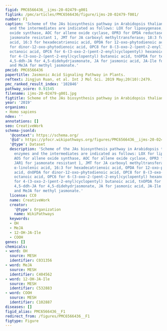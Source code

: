 ```yaml
---
figid: PMC6566436__ijms-20-02479-g001
figlink: /pmc/articles/PMC6566436/figure/ijms-20-02479-f001/
number: F1
caption: 'Scheme of the JAs biosynthesis pathway in Arabidopsis thaliana. The enzymes
  and the intermediates are indicated as follows: LOX for lipoxygenase, AOS for allene
  oxide synthase, AOC for allene oxide cyclase, OPR3 for OPDA reductase, JAR1 for
  jasmonate resistant 1, JMT for JA carboxyl methyltransferase; 18:3 for α-linolenic
  acid, 16:3 for hexadecatrienoic acid, OPDA for 12-oxo-phytodienoic acid, dnOPDA
  for dinor-12-oxo-phytodienoic acid, OPC8 for 8-(3-oxo-2-(pent-2-enyl)cyclopentyl)
  octanoic acid, OPC6 for 6-(3-oxo-2-(pent-2-enyl)cyclopentyl) hexanoic acid, OPC4
  for 4-(3-oxo-2-(pent-2-enyl)cyclopentyl) butanoic acid, tnOPDA for tetranor-OPDA,
  4,5-ddh-JA for 4,5-didehydrjasmonate, JA for jasmonic acid, JA-Ile for jasmonoyl-L-isoleucine,
  and MeJA for methyl jasmonate.'
pmcid: PMC6566436
papertitle: Jasmonic Acid Signaling Pathway in Plants.
reftext: Jingjun Ruan, et al. Int J Mol Sci. 2019 May;20(10):2479.
pmc_ranked_result_index: '102846'
pathway_score: 0.91545
filename: ijms-20-02479-g001.jpg
figtitle: Scheme of the JAs biosynthesis pathway in Arabidopsis thaliana
year: '2019'
organisms:
- Homo sapiens
ndex: ''
annotations: []
seo: CreativeWork
schema-jsonld:
  '@context': https://schema.org/
  '@id': https://pfocr.wikipathways.org/figures/PMC6566436__ijms-20-02479-g001.html
  '@type': Dataset
  description: 'Scheme of the JAs biosynthesis pathway in Arabidopsis thaliana. The
    enzymes and the intermediates are indicated as follows: LOX for lipoxygenase,
    AOS for allene oxide synthase, AOC for allene oxide cyclase, OPR3 for OPDA reductase,
    JAR1 for jasmonate resistant 1, JMT for JA carboxyl methyltransferase; 18:3 for
    α-linolenic acid, 16:3 for hexadecatrienoic acid, OPDA for 12-oxo-phytodienoic
    acid, dnOPDA for dinor-12-oxo-phytodienoic acid, OPC8 for 8-(3-oxo-2-(pent-2-enyl)cyclopentyl)
    octanoic acid, OPC6 for 6-(3-oxo-2-(pent-2-enyl)cyclopentyl) hexanoic acid, OPC4
    for 4-(3-oxo-2-(pent-2-enyl)cyclopentyl) butanoic acid, tnOPDA for tetranor-OPDA,
    4,5-ddh-JA for 4,5-didehydrjasmonate, JA for jasmonic acid, JA-Ile for jasmonoyl-L-isoleucine,
    and MeJA for methyl jasmonate.'
  license: CC0
  name: CreativeWork
  creator:
    '@type': Organization
    name: WikiPathways
  keywords:
  - OH
  - MeJA
  - 12-OH-JA-Ile
  - COOH
genes: []
chemicals:
- word: OH
  source: MESH
  identifier: C031356
- word: MeJA
  source: MESH
  identifier: C404562
- word: 12-OH-JA-Ile
  source: MESH
  identifier: C532883
- word: COOH
  source: MESH
  identifier: C102887
diseases: []
figid_alias: PMC6566436__F1
redirect_from: /figures/PMC6566436__F1
figtype: Figure
---
```

